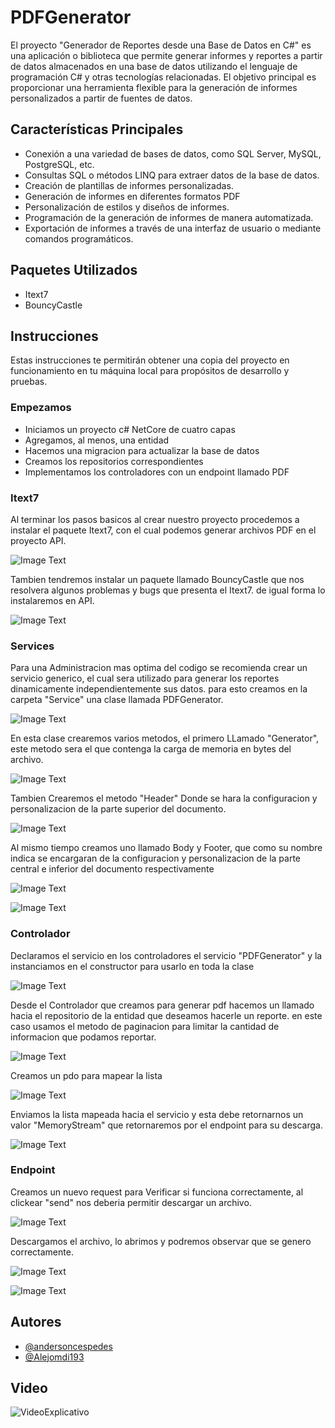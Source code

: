 # PDFGenerator
El proyecto "Generador de Reportes desde una Base de Datos en C#" es una aplicación o biblioteca que permite generar informes y reportes a partir de datos almacenados en una base de datos utilizando el lenguaje de programación C# y otras tecnologías relacionadas. El objetivo principal es proporcionar una herramienta flexible para la generación de informes personalizados a partir de fuentes de datos.
## Características Principales
- Conexión a una variedad de bases de datos, como SQL Server, MySQL, PostgreSQL, etc.
- Consultas SQL o métodos LINQ para extraer datos de la base de datos.
- Creación de plantillas de informes personalizadas.
- Generación de informes en diferentes formatos PDF
- Personalización de estilos y diseños de informes.
- Programación de la generación de informes de manera automatizada.
- Exportación de informes a través de una interfaz de usuario o mediante comandos programáticos.
## Paquetes Utilizados
- Itext7
- BouncyCastle
## Instrucciones
Estas instrucciones te permitirán obtener una copia del proyecto en funcionamiento en tu máquina local para propósitos de desarrollo y pruebas.
### Empezamos
- Iniciamos un proyecto c# NetCore de cuatro capas
- Agregamos, al menos, una entidad 
- Hacemos una migracion para actualizar la base de datos
- Creamos los repositorios correspondientes
- Implementamos los controladores con un endpoint llamado PDF
### Itext7
Al terminar los pasos basicos al crear nuestro proyecto procedemos a instalar el paquete Itext7, con el cual podemos generar archivos PDF en el proyecto API.

![Image Text](https://github.com/andersoncespedes/PDFGenerator/blob/main/Assets/Itext7.PNG)

Tambien tendremos instalar un paquete llamado BouncyCastle que nos resolvera algunos problemas y bugs que presenta el Itext7. de igual forma lo instalaremos en API.

![Image Text](https://github.com/andersoncespedes/PDFGenerator/blob/main/Assets/BouncyCastle.PNG)

### Services

Para una Administracion mas optima del codigo se recomienda crear un servicio generico, el cual sera utilizado para generar los reportes dinamicamente independientemente sus datos. para esto creamos en la carpeta "Service" una clase llamada PDFGenerator.

![Image Text](https://github.com/andersoncespedes/PDFGenerator/blob/main/Assets/Servicio.PNG)

En esta clase crearemos varios metodos, el primero LLamado "Generator", este metodo sera el que contenga la carga de memoria en bytes del archivo.

![Image Text](https://github.com/andersoncespedes/PDFGenerator/blob/main/Assets/Generador.PNG)

Tambien Crearemos el metodo "Header" Donde se hara la configuracion y personalizacion de la parte superior del documento.

![Image Text](https://github.com/andersoncespedes/PDFGenerator/blob/main/Assets/Header.PNG)

Al mismo tiempo creamos uno llamado Body y Footer, que como su nombre indica se encargaran de la configuracion y personalizacion de la parte central e inferior del documento respectivamente

![Image Text](https://github.com/andersoncespedes/PDFGenerator/blob/main/Assets/Body1.PNG)

![Image Text](https://github.com/andersoncespedes/PDFGenerator/blob/main/Assets/Body2.PNG)

### Controlador

Declaramos el servicio en los controladores el servicio "PDFGenerator" y la instanciamos en el constructor para usarlo en toda la clase

![Image Text](https://github.com/andersoncespedes/PDFGenerator/blob/main/Assets/Controllers1.PNG)

Desde el Controlador que creamos para generar pdf hacemos un llamado hacia el repositorio de la entidad que deseamos hacerle un reporte. en este caso usamos el metodo de paginacion para limitar la cantidad de informacion que podamos reportar.

![Image Text](https://github.com/andersoncespedes/PDFGenerator/blob/main/Assets/Controllers2.png)

Creamos un pdo para mapear la lista

![Image Text](https://github.com/andersoncespedes/PDFGenerator/blob/main/Assets/Dto.PNG)

Enviamos la lista mapeada hacia el servicio y esta debe retornarnos un valor "MemoryStream" que retornaremos por el endpoint para su descarga.

![Image Text](https://github.com/andersoncespedes/PDFGenerator/blob/main/Assets/Controllers3.png)

### Endpoint
 
Creamos un nuevo request para Verificar si funciona correctamente, al clickear "send" nos deberia permitir descargar un archivo.

![Image Text](https://github.com/andersoncespedes/PDFGenerator/blob/main/Assets/response.PNG)

Descargamos el archivo, lo abrimos y podremos observar que se genero correctamente.

![Image Text](https://github.com/andersoncespedes/PDFGenerator/blob/main/Assets/res.PNG)

![Image Text](https://github.com/andersoncespedes/PDFGenerator/blob/main/Assets/pdf.PNG)

## Autores

- [@andersoncespedes](https://www.github.com/andersoncespedes)
- [@Alejomdi193](https://github.com/Alejomdi193)

## Video
![VideoExplicativo](https://www.youtube.com/watch?v=3gq8GJcQYZU)


